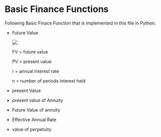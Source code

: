 # Basic Finance Functions

Following Basic Finace Function that is implemented in this file in Python.

- Future Value

     <img src="https://render.githubusercontent.com/render/math?math=\Huge FV= PV*(1%2Br)^n">

     FV	=	future value

     PV	=	present value

     r	=	annual interest rate

     n	=	number of periods interest held

- present Value
- present value of Annuity
- Future Value of annuity
- Effective Annual Rate
- value of perpetuity

